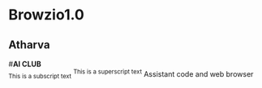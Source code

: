 # Browzio1.0
## Atharva
#**AI CLUB** <br/>
<sub>This is a subscript text</sub>	
<sup>This is a superscript text</sup>
Assistant code and web browser
